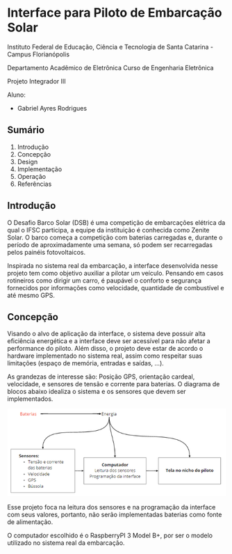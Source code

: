 # Interface para Piloto de Embarcação Solar

Instituto Federal de Educação, Ciência e Tecnologia de Santa Catarina - Campus Florianópolis

Departamento Acadêmico de Eletrônica Curso de Engenharia Eletrônica

Projeto Integrador III

Aluno:

* Gabriel Ayres Rodrigues
 
## Sumário

1. Introdução
2. Concepção
3. Design
4. Implementação
5. Operação
6. Referências

## Introdução 

O Desafio Barco Solar (DSB) é uma competição de embarcações elétrica da qual o IFSC participa, a equipe da instituição é conhecida como Zenite Solar. O barco começa a competição com baterias carregadas e, durante o período de aproximadamente uma semana, só podem ser recarregadas pelos painéis fotovoltaicos.

Inspirada no sistema real da embarcação, a interface desenvolvida nesse projeto tem como objetivo auxiliar a pilotar um veículo. Pensando em casos rotineiros como dirigir um carro, é paupável o conforto e segurança fornecidos por informações como velocidade, quantidade de combustível e até mesmo GPS.

## Concepção 

Visando o alvo de aplicação da interface, o sistema deve possuir alta eficiência energética e a interface deve ser acessível para não afetar a performance do piloto. Além disso, 
o projeto deve estar de acordo o hardware implementado no sistema real, assim como respeitar suas limitações (espaço de memória, entradas e saídas, ...).

As grandezas de interesse são: Posição GPS, orientação cardeal, velocidade, e sensores de tensão e corrente para baterias. O diagrama de blocos abaixo idealiza o sistema e os sensores que devem ser implementados.

![Diagrama concepção](https://github.com/ayresgit/Interface_para_Piloto_de_Embarcacao_Solar/blob/ce7a079fa91f62da34a3c3bfb89e7f4de6a3df2e/Imagens/Diagrama_concep%C3%A7%C3%A3o.PNG)

Esse projeto foca na leitura dos sensores e na programação da interface com seus valores, portanto, não serão implementadas baterias como fonte de alimentação. 

O computador escolhido é o RaspberryPI 3 Model B+, por ser o modelo utilizado no sistema real da embarcação.

